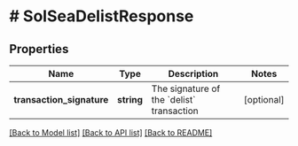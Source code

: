 # # SolSeaDelistResponse

## Properties

Name | Type | Description | Notes
------------ | ------------- | ------------- | -------------
**transaction_signature** | **string** | The signature of the &#x60;delist&#x60; transaction | [optional]

[[Back to Model list]](../../README.md#models) [[Back to API list]](../../README.md#endpoints) [[Back to README]](../../README.md)
